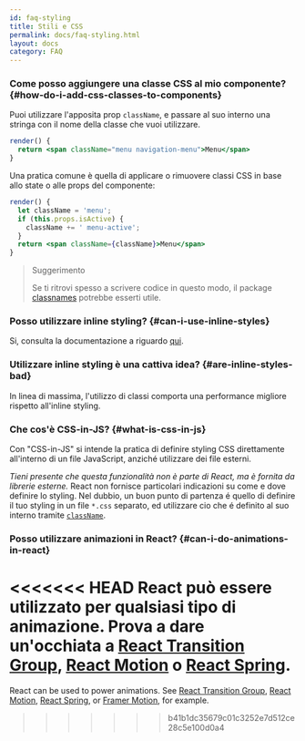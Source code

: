 ```yaml
---
id: faq-styling
title: Stili e CSS
permalink: docs/faq-styling.html
layout: docs
category: FAQ
---
```


### Come posso aggiungere una classe CSS al mio componente? {#how-do-i-add-css-classes-to-components}

Puoi utilizzare l'apposita prop `className`, e passare al suo interno una stringa con il nome della classe che vuoi utilizzare.

```jsx
render() {
  return <span className="menu navigation-menu">Menu</span>
}
```

Una pratica comune è quella di applicare o rimuovere classi CSS in base allo state o alle props del componente:

```jsx
render() {
  let className = 'menu';
  if (this.props.isActive) {
    className += ' menu-active';
  }
  return <span className={className}>Menu</span>
}
```

>Suggerimento
>
>Se ti ritrovi spesso a scrivere codice in questo modo, il package [classnames](https://www.npmjs.com/package/classnames#usage-with-reactjs) potrebbe esserti utile.

### Posso utilizzare inline styling? {#can-i-use-inline-styles}

Si, consulta la documentazione a riguardo [qui](/docs/dom-elements.html#style).

### Utilizzare inline styling è una cattiva idea? {#are-inline-styles-bad}

In linea di massima, l'utilizzo di classi comporta una performance migliore rispetto all'inline styling.

### Che cos'è CSS-in-JS? {#what-is-css-in-js}

Con "CSS-in-JS" si intende la pratica di definire styling CSS direttamente all'interno di un file JavaScript, anziché utilizzare dei file esterni.

_Tieni presente che questa funzionalità non è parte di React, ma è fornita da librerie esterne._ React non fornisce particolari indicazioni su come e dove definire lo styling. Nel dubbio, un buon punto di partenza é quello di definire il tuo styling in un file `*.css` separato, ed utilizzare cio che é definito al suo interno tramite [`className`](/docs/dom-elements.html#classname).

### Posso utilizzare animazioni in React? {#can-i-do-animations-in-react}

<<<<<<< HEAD
React può essere utilizzato per qualsiasi tipo di animazione. Prova a dare un'occhiata a [React Transition Group](https://reactcommunity.org/react-transition-group/), [React Motion](https://github.com/chenglou/react-motion) o [React Spring](https://github.com/react-spring/react-spring).
=======
React can be used to power animations. See [React Transition Group](https://reactcommunity.org/react-transition-group/), [React Motion](https://github.com/chenglou/react-motion), [React Spring](https://github.com/react-spring/react-spring), or [Framer Motion](https://framer.com/motion), for example.
>>>>>>> b41b1dc35679c01c3252e7d512ce28c5e100d0a4

